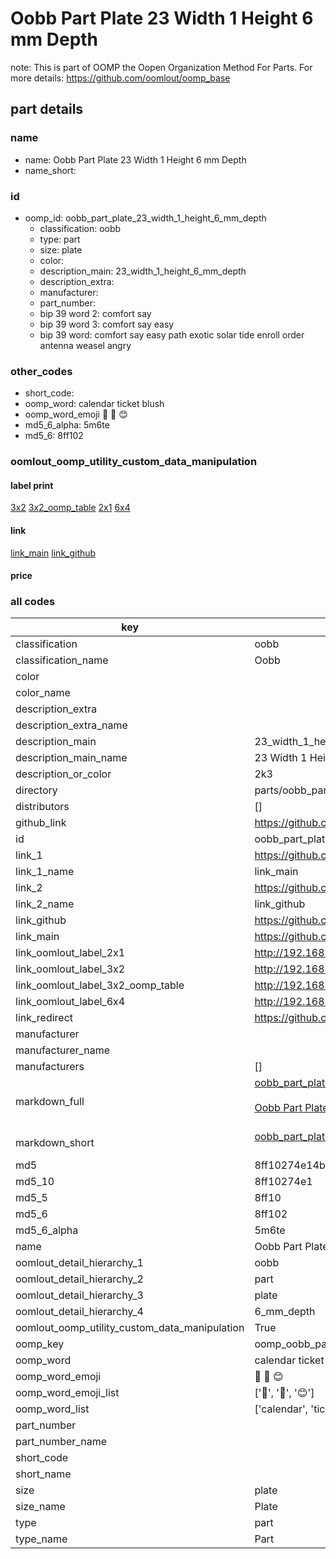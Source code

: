# Oobb Part Plate 23 Width 1 Height 6 mm Depth  

note: This is part of OOMP the Oopen Organization Method For Parts. For more details: https://github.com/oomlout/oomp_base

##  part details
  







### name
* name: Oobb Part Plate 23 Width 1 Height 6 mm Depth
* name_short: 
### id
* oomp_id: oobb_part_plate_23_width_1_height_6_mm_depth
  * classification: oobb
  * type: part
  * size: plate
  * color: 
  * description_main: 23_width_1_height_6_mm_depth
  * description_extra: 
  * manufacturer: 
  * part_number: 
  * bip 39 word 2: comfort say
  * bip 39 word 3: comfort say easy
  * bip 39 word: comfort say easy path exotic solar tide enroll order antenna weasel angry

### other_codes
* short_code: 
* oomp_word: calendar ticket blush
* oomp_word_emoji :calendar: :ticket: :blush:
* md5_6_alpha: 5m6te
* md5_6: 8ff102






### oomlout_oomp_utility_custom_data_manipulation
#### label print
[3x2](http://192.168.1.245:1112/?label=oomp%205m6te)
[3x2_oomp_table](http://192.168.1.108:1112/?label=oomp%205m6te)
[2x1](http://192.168.1.242:1112/?label=oomp%205m6te)
[6x4](http://192.168.1.55:1112/?label=oomp%205m6te)    

#### link

[link_main](https://github.com/oomlout/oomlout_oomp_version_1_messy/tree/main/parts/oobb_part_plate_23_width_1_height_6_mm_depth) [link_github](https://github.com/oomlout/oomlout_oomp_version_1_messy/tree/main/parts/oobb_part_plate_23_width_1_height_6_mm_depth)                             

#### price







### all codes 
| key | value |  
| --- | --- |  
| classification | oobb |  
| classification_name | Oobb |  
| color |  |  
| color_name |  |  
| description_extra |  |  
| description_extra_name |  |  
| description_main | 23_width_1_height_6_mm_depth |  
| description_main_name | 23 Width 1 Height 6 mm Depth |  
| description_or_color | 2k3 |  
| directory | parts/oobb_part_plate_23_width_1_height_6_mm_depth |  
| distributors | [] |  
| github_link | https://github.com/oomlout/oomlout_oomp_part_src/tree/main/parts/oobb_part_plate_23_width_1_height_6_mm_depth |  
| id | oobb_part_plate_23_width_1_height_6_mm_depth |  
| link_1 | https://github.com/oomlout/oomlout_oomp_version_1_messy/tree/main/parts/oobb_part_plate_23_width_1_height_6_mm_depth |  
| link_1_name | link_main |  
| link_2 | https://github.com/oomlout/oomlout_oomp_version_1_messy/tree/main/parts/oobb_part_plate_23_width_1_height_6_mm_depth |  
| link_2_name | link_github |  
| link_github | https://github.com/oomlout/oomlout_oomp_version_1_messy/tree/main/parts/oobb_part_plate_23_width_1_height_6_mm_depth |  
| link_main | https://github.com/oomlout/oomlout_oomp_version_1_messy/tree/main/parts/oobb_part_plate_23_width_1_height_6_mm_depth |  
| link_oomlout_label_2x1 | http://192.168.1.242:1112/?label=oomp%205m6te |  
| link_oomlout_label_3x2 | http://192.168.1.245:1112/?label=oomp%205m6te |  
| link_oomlout_label_3x2_oomp_table | http://192.168.1.108:1112/?label=oomp%205m6te |  
| link_oomlout_label_6x4 | http://192.168.1.55:1112/?label=oomp%205m6te |  
| link_redirect | https://github.com/oomlout/oomlout_oomp_version_1_messy/tree/main/parts/oobb_part_plate_23_width_1_height_6_mm_depth |  
| manufacturer |  |  
| manufacturer_name |  |  
| manufacturers | [] |  
| markdown_full | [oobb_part_plate_23_width_1_height_6_mm_depth](none)<br>[](none)<br>[Oobb Part Plate 23 Width 1 Height 6 Mm Depth](none)<br><br> |  
| markdown_short | [oobb_part_plate_23_width_1_height_6_mm_depth](none)<br><br> |  
| md5 | 8ff10274e14b3c3b39a80a0e8baff971 |  
| md5_10 | 8ff10274e1 |  
| md5_5 | 8ff10 |  
| md5_6 | 8ff102 |  
| md5_6_alpha | 5m6te |  
| name | Oobb Part Plate 23 Width 1 Height 6 mm Depth |  
| oomlout_detail_hierarchy_1 | oobb |  
| oomlout_detail_hierarchy_2 | part |  
| oomlout_detail_hierarchy_3 | plate |  
| oomlout_detail_hierarchy_4 | 6_mm_depth |  
| oomlout_oomp_utility_custom_data_manipulation | True |  
| oomp_key | oomp_oobb_part_plate_23_width_1_height_6_mm_depth |  
| oomp_word | calendar ticket blush |  
| oomp_word_emoji | :calendar: :ticket: :blush: |  
| oomp_word_emoji_list | [':calendar:', ':ticket:', ':blush:'] |  
| oomp_word_list | ['calendar', 'ticket', 'blush'] |  
| part_number |  |  
| part_number_name |  |  
| short_code |  |  
| short_name |  |  
| size | plate |  
| size_name | Plate |  
| type | part |  
| type_name | Part |  
